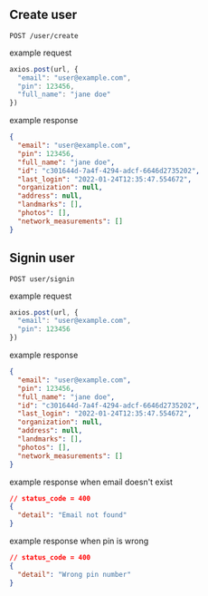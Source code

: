 ## Create user

```
POST /user/create
```

example request

```js
axios.post(url, {
  "email": "user@example.com",
  "pin": 123456,
  "full_name": "jane doe"
})
```

example response

```json
{
  "email": "user@example.com",
  "pin": 123456,
  "full_name": "jane doe",
  "id": "c301644d-7a4f-4294-adcf-6646d2735202",
  "last_login": "2022-01-24T12:35:47.554672",
  "organization": null,
  "address": null,
  "landmarks": [],
  "photos": [],
  "network_measurements": []
}
```


## Signin user

```
POST user/signin
```
example request

```js
axios.post(url, {
  "email": "user@example.com",
  "pin": 123456
})
```

example response

```json
{
  "email": "user@example.com",
  "pin": 123456,
  "full_name": "jane doe",
  "id": "c301644d-7a4f-4294-adcf-6646d2735202",
  "last_login": "2022-01-24T12:35:47.554672",
  "organization": null,
  "address": null,
  "landmarks": [],
  "photos": [],
  "network_measurements": []
}
```

example response when email doesn't exist

```json
// status_code = 400
{
  "detail": "Email not found"
}
```

example response when pin is wrong

```json
// status_code = 400
{
  "detail": "Wrong pin number"
}
```

